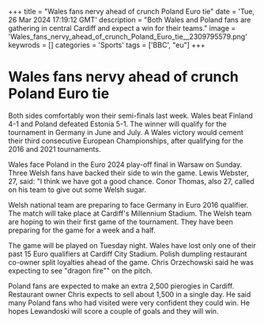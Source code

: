 +++
title = "Wales fans nervy ahead of crunch Poland Euro tie"
date = 'Tue, 26 Mar 2024 17:19:12 GMT'
description = "Both Wales and Poland fans are gathering in central Cardiff and expect a win for their teams."
image = 'Wales_fans_nervy_ahead_of_crunch_Poland_Euro_tie__2309795579.png'
keywrods =  []
categories = 'Sports'
tags = ['BBC', "eu"]
+++

# Wales fans nervy ahead of crunch Poland Euro tie

Both sides comfortably won their semi-finals last week.
Wales beat Finland 4-1 and Poland defeated Estonia 5-1.
The winner will qualify for the tournament in Germany in June and July.
A Wales victory would cement their third consecutive European Championships, after qualifying for the 2016 and 2021 tournaments.

Wales face Poland in the Euro 2024 play-off final in Warsaw on Sunday.
Three Welsh fans have backed their side to win the game.
Lewis Webster, 27, said: <bb>"I think we have got a good chance.
Conor Thomas, also 27, called on his team to give out some Welsh sugar.

Welsh national team are preparing to face Germany in Euro 2016 qualifier.
The match will take place at Cardiff's Millennium Stadium.
The Welsh team are hoping to win their first game of the tournament.
They have been preparing for the game for a week and a half.

The game will be played on Tuesday night.
Wales have lost only one of their past 15 Euro qualifiers at Cardiff City Stadium.
Polish dumpling restaurant co-owner split loyalties ahead of the game.
Chris Orzechowski said he was expecting to see <bb>"dragon fire<bb>"" on the pitch.

Poland fans are expected to make an extra 2,500 pierogies in Cardiff.
Restaurant owner Chris expects to sell about 1,500 in a single day.
He said many Poland fans who had visited were very confident they could win.
He hopes Lewandoski will score a couple of goals and they will win.


